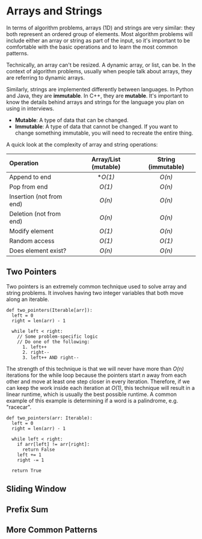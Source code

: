 # Arrays and Strings
In terms of algorithm problems, arrays (1D) and strings are very similar: they both represent an ordered group of elements. Most algorithm problems will include either an array or string as part of the input, so it's important to be comfortable with the basic operations and to learn the most common patterns.

Technically, an array can't be resized. A dynamic array, or list, can be. In the context of algorithm problems, usually when people talk about arrays, they are referring to dynamic arrays.

Similarly, strings are implemented differently between languages. In Python and Java, they are __immutable__. In C++, they are __mutable__. It's important to know the details behind arrays and strings for the language you plan on using in interviews.

- __Mutable__: A type of data that can be changed.
- __Immutable__: A type of data that cannot be changed. If you want to change something immutable, you will need to recreate the entire thing.

A quick look at the complexity of array and string operations:

| Operation                | Array/List (mutable) | String (immutable) |
| :----------------------- | :------------------: | :----------------: |
| Append to end            | *_O(1)_              | _O(n)_             |
| Pop from end             | _O(1)_               | _O(n)_             |
| Insertion (not from end) | _O(n)_               | _O(n)_             |
| Deletion (not from end)  | _O(n)_               | _O(n)_             |
| Modify element           | _O(1)_               | _O(n)_             |
| Random access            | _O(1)_               | _O(1)_             |
| Does element exist?      | _O(n)_               | _O(n)_             |

## Two Pointers
Two pointers is an extremely common technique used to solve array and string problems. It involves having two integer variables that both move along an iterable.

```
def two_pointers(Iterable[arr]):
  left = 0
  right = len(arr) - 1

  while left < right:
    // Some problem-specific logic
    // Do one of the following:
      1. left++
      2. right--
      3. left++ AND right--
```
The strength of this technique is that we will never have more than 
_O(n)_ iterations for the while loop because the pointers start _n_ away from each other and move at least one step closer in every iteration. Therefore, if we can keep the work inside each iteration at 
_O(1)_, this technique will result in a linear runtime, which is usually the best possible runtime. A common example of this example is determining if a word is a palindrome, e.g. "racecar".

```
def two_pointers(arr: Iterable):
  left = 0
  right = len(arr) - 1

  while left < right:
    if arr[left] != arr[right]:
      return False
    left += 1
    right -= 1

  return True
```


## Sliding Window

## Prefix Sum

## More Common Patterns